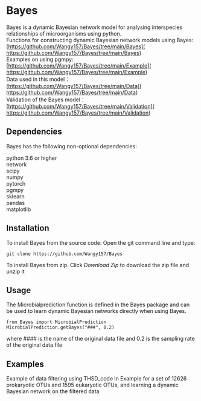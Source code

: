 # Bayes
Bayes is a dynamic Bayesian network model for analysing interspecies relationships of microorganisms using python.<br>  Functions for constructing dynamic Bayesian network models using Bayes: [https://github.com/Wangy157/Bayes/tree/main/Bayes]( https://github.com/Wangy157/Bayes/tree/main/Bayes)<br>  Examples on using pgmpy: [https://github.com/Wangy157/Bayes/tree/main/Example]( https://github.com/Wangy157/Bayes/tree/main/Example)<br>  Data used in this model：[https://github.com/Wangy157/Bayes/tree/main/Data]( https://github.com/Wangy157/Bayes/tree/main/Data)<br>  Validation of the Bayes model：[https://github.com/Wangy157/Bayes/tree/main/Validation]( https://github.com/Wangy157/Bayes/tree/main/Validation)

## Dependencies  

Bayes has the following non-optional dependencies:<br>  

python 3.6 or higher<br>  network<br>  scipy<br>  numpy<br>  pytorch<br>  pgmpy<br>  sklearn<br>  pandas<br>  matplotlib<br>  


## Installation
To install Bayes from the source code:  Open the git command line and type:
```
git clone https://github.com/Wangy157/Bayes
```

To install Bayes from zip.  Click *Download Zip* to download the zip file and unzip it  

## Usage  

The Microbialprediction function is defined in the Bayes package and can be used to learn dynamic Bayesian networks directly when using Bayes.  

```
from Bayes import MicrobialPrediction
MicrobialPrediction.getBayes("###", 0.2)
```  

where #### is the name of the original data file and 0.2 is the sampling rate of the original data file

## Examples  

Example of data filtering using THSD_code in Example for a set of 12626 prokaryotic OTUs and 1595 eukaryotic OTUs, and learning a dynamic Bayesian network on the filtered data
